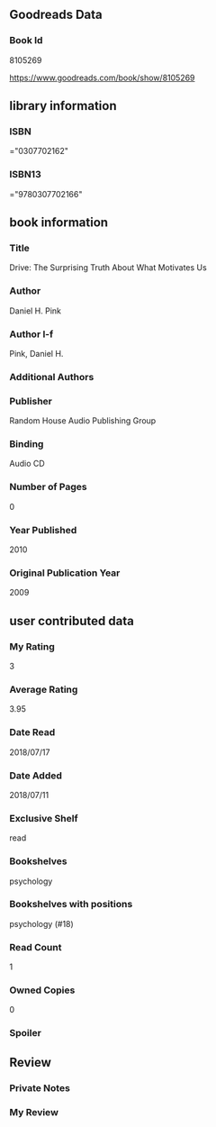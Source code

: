 <!-- This template shows how to bulk convert all columns of data into one markdown file -->
<!-- caveat: KeyError if there's a mismatch. Empty values output nothing -->

## Goodreads Data

### Book Id 

8105269

https://www.goodreads.com/book/show/8105269

## library information

### ISBN 
="0307702162"

### ISBN13 
="9780307702166"

## book information

### Title
Drive: The Surprising Truth About What Motivates Us

### Author 
Daniel H. Pink

### Author l-f 
Pink, Daniel H.

### Additional Authors


### Publisher 
Random House Audio Publishing Group

### Binding
Audio CD

### Number of Pages
0

### Year Published
2010

### Original Publication Year 
2009

## user contributed data

### My Rating
3

### Average Rating
3.95

### Date Read
2018/07/17

### Date Added
2018/07/11

### Exclusive Shelf
read

### Bookshelves
psychology

### Bookshelves with positions
psychology (#18)

### Read Count
1

### Owned Copies
0

### Spoiler 


## Review

### Private Notes


### My Review
